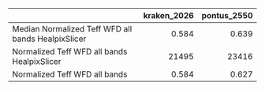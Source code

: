|                                                    |   kraken_2026 |   pontus_2550 |
|:---------------------------------------------------|--------------:|--------------:|
| Median Normalized Teff WFD all bands HealpixSlicer |         0.584 |         0.639 |
| Normalized Teff WFD all bands HealpixSlicer        |     21495     |     23416     |
| Normalized Teff WFD all bands                      |         0.584 |         0.627 |
